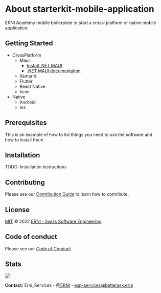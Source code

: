 # About starterkit-mobile-application

ERNI Academy mobile boilerplate to start a cross-platform or native mobile application.

## Getting Started ##

* CrossPlatform
   * Maui:
      * [Install .NET MAUI](https://docs.microsoft.com/dotnet/maui/get-started/first-app?pivots=windows)
      * [.NET MAUI documentation](https://docs.microsoft.com/dotnet/maui)
   * Xamarin:
   * Flutter
   * React Native
   * Ionic
* Native
   * Android
   * Ios

## Prerequisites
This is an example of how to list things you need to use the software and how to install them.

## Installation
TODO: Installation instructions 

## Contributing

Please see our [Contribution Guide](CONTRIBUTING.md) to learn how to contribute.

## License

[MIT](LICENSE) © 2022 [ERNI - Swiss Software Engineering](https://www.betterask.erni)

## Code of conduct

Please see our [Code of Conduct](CODE_OF_CONDUCT.md)

## Stats
<img src="https://repobeats.axiom.co/api/embed/3a01b2a95bfa6e13f36e86951a68c3b7da140d0c.svg" />


**Contact:** 
Erni_Services  - [@ERNI](https://twitter.com/ERNI) - esp-services@betterask.erni

